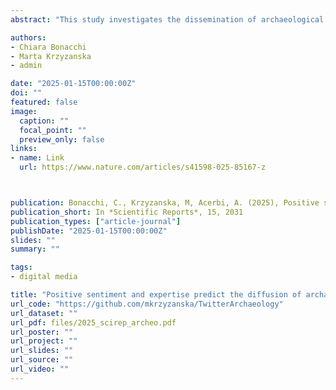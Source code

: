 ```yaml
---
abstract: "This study investigates the dissemination of archaeological information on Twitter/X through the lens of cultural evolution. By analysing 132,230 tweets containing the hashtag #archaeology from 2021 to 2023, we examine how content and context-related factors influence retweeting behaviour. Our findings reveal that tweets with positive sentiment and non-threatening language are more likely to be shared, contrasting with the common negativity bias observed on social media. Additionally, content authored by experts, particularly those with archaeological or historical expertise, is more frequently retweeted than content from popular figures lacking domain-specific expertise. The study also challenges the notion that pseudoarchaeology spreads rapidly and caution against overestimating its impact. Our results align with other studies on the spread of misinformation and “toxic” behaviour on social media, showing that the sharing of negative and hostile content by a vocal minority of users is mediated by other factors pertaining to the context of the communication. These insights underscore the nuanced dynamics of archaeology communication, emphasizing the importance of expert-led and positively charged narratives in engaging the public on social media."

authors:
- Chiara Bonacchi
- Marta Krzyzanska
- admin

date: "2025-01-15T00:00:00Z"
doi: ""
featured: false
image:
  caption: ""
  focal_point: ""
  preview_only: false
links:
- name: Link
  url: https://www.nature.com/articles/s41598-025-85167-z



publication: Bonacchi, C., Krzyzanska, M, Acerbi, A. (2025), Positive sentiment and expertise predict the diffusion of archaeological content on social media, *Scientific Reports*, 15, 2031
publication_short: In *Scientific Reports*, 15, 2031
publication_types: ["article-journal"]
publishDate: "2025-01-15T00:00:00Z"
slides: ""
summary: ""

tags:
- digital media

title: "Positive sentiment and expertise predict the diffusion of archaeological content on social media"
url_code: "https://github.com/mkrzyzanska/TwitterArchaeology"
url_dataset: ""
url_pdf: files/2025_scirep_archeo.pdf
url_poster: ""
url_project: ""
url_slides: ""
url_source: ""
url_video: ""
---
```



